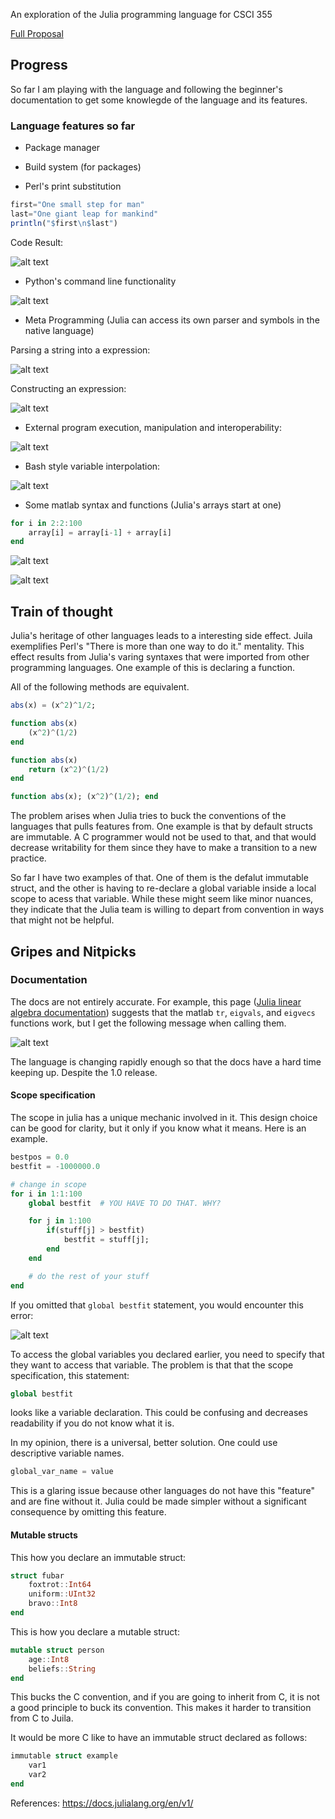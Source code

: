 
An exploration of the Julia programming language for CSCI 355

[Full Proposal](https://drive.google.com/open?id=1zAACVJXP2G_ECGt8eHKT_1zGMPDgzC5JwPi9xr1OOBM)

## Progress

So far I am playing with the language and following the beginner's documentation to get some knowlegde of the language and its features.

### Language features so far

 + Package manager

 + Build system (for packages)

 + Perl's print substitution

```julia
first="One small step for man"
last="One giant leap for mankind"
println("$first\n$last")
```
Code Result:

![alt text](https://raw.githubusercontent.com/aklapatch/explore-julia/master/images/perlCodeResult.png)

 + Python's command line functionality

![alt text](https://raw.githubusercontent.com/aklapatch/explore-julia/master/images/juliaCMDExample.png)

+ Meta Programming (Julia can access its own parser and symbols in the native language)

Parsing a string into a expression:
  
![alt text](https://raw.githubusercontent.com/aklapatch/explore-julia/master/images/juliaMetaProg.png)

Constructing an expression:

![alt text](https://raw.githubusercontent.com/aklapatch/explore-julia/master/images/juliaAssignExpr.png)

+ External program execution, manipulation and interoperability:

![alt text](https://raw.githubusercontent.com/aklapatch/explore-julia/master/images/juliaExtProg.png)

+ Bash style variable interpolation:

![alt text](https://raw.githubusercontent.com/aklapatch/explore-julia/master/images/juliaExtVars.png)

 + Some matlab syntax and functions (Julia's arrays start at one)

```julia
for i in 2:2:100
    array[i] = array[i-1] + array[i]
end
```

![alt text](https://raw.githubusercontent.com/aklapatch/explore-julia/master/images/MatSyntax.png)


![alt text](https://raw.githubusercontent.com/aklapatch/explore-julia/master/images/MatFunc.png)

## Train of thought

Julia's heritage of other languages leads to a interesting side effect. Juila exemplifies Perl's "There is more than one way to do it." mentality. This effect results from Julia's varing syntaxes that were imported from other programming languages. One example of this is declaring a function.

All of the following methods are equivalent.

```julia
abs(x) = (x^2)^1/2; 
```

```julia
function abs(x)
    (x^2)^(1/2)
end
```

```julia
function abs(x)
    return (x^2)^(1/2)
end
```

```julia
function abs(x); (x^2)^(1/2); end
```

The problem arises when Julia tries to buck the conventions of the languages that pulls features from. One example is that by default structs are immutable. A C programmer would not be used to that, and that would decrease writability for them since they have to make a transition to a new practice.

So far I have two examples of that. One of them is the defalut immutable struct, and the other is having to re-declare a global variable inside a local scope to acess that variable. While these might seem like minor nuances, they indicate that the Julia team is willing to depart from convention in ways that might not be helpful.

## Gripes and Nitpicks

### Documentation

The docs are not entirely accurate. For example, this page ([Julia linear algebra documentation](https://docs.julialang.org/en/v1/stdlib/LinearAlgebra/#Linear-Algebra-1)) suggests that the matlab `tr`, `eigvals`, and `eigvecs` functions work, but I get the following message when calling them.


![alt text](https://raw.githubusercontent.com/aklapatch/explore-julia/master/images/BadDocs.png)

The language is changing rapidly enough so that the docs have a hard time keeping up. Despite the 1.0 release.

#### Scope specification

The scope in julia has a unique mechanic involved in it. This design choice can be good for clarity, but it only if you know what it means. Here is an example.

```julia
bestpos = 0.0
bestfit = -1000000.0

# change in scope
for i in 1:1:100
    global bestfit  # YOU HAVE TO DO THAT. WHY?

    for j in 1:100
        if(stuff[j] > bestfit)
            bestfit = stuff[j];
        end
    end   

    # do the rest of your stuff
end
```
If you omitted that `global bestfit` statement, you would encounter this error:

![alt text](https://raw.githubusercontent.com/aklapatch/explore-julia/master/images/juliaGlobalError.png)

To access the global variables you declared earlier, you need to specify that they want to access that variable. The problem is that that the scope specification, this statement:
```julia
global bestfit
``` 
looks like a variable declaration. This could be confusing and decreases readability if you do not know what it is. 

In my opinion, there is a universal, better solution. One could use descriptive variable names.
```julia
global_var_name = value
``` 

This is a glaring issue because other languages do not have this "feature" and are fine without it. Julia could be made simpler without a significant consequence by omitting this feature.

#### Mutable structs

This how you declare an immutable struct:
```julia
struct fubar
    foxtrot::Int64
    uniform::UInt32
    bravo::Int8
end
```

This is how you declare a mutable struct:
```julia
mutable struct person
    age::Int8
    beliefs::String
end
```

This bucks the C convention, and if you are going to inherit from C, it is not a good principle to buck its convention. This makes it harder to transition from C to Juila.

It would be more C like to have an immutable struct declared as follows:

```julia
immutable struct example
    var1
    var2
end
```

References:
    <https://docs.julialang.org/en/v1/>
